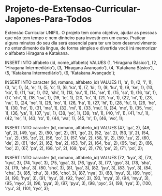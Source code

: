 # Projeto-de-Extensao-Curricular-Japones-Para-Todos

Extensão Curricular UNIFIL. O projeto tem como objetivo, ajudar as pessoas que não tem tempo e nem dinheiro para investir em um curso. Praticar alguns minutos do seu dia será essencial para ter um bom desenvolvimento no entendimento da língua, de forma simples e divertida você irá memorizar o alfabeto Hiragana e Katakana.

INSERT INTO alfabeto (id, nome_alfabeto) VALUES 
    (1, 'Hiragana Básico'),
    (2, 'Hiragana Intermediário'),
    (3, 'Hiragana Avançado'),
    (4, 'Katakana Básico'),
    (5, 'Katakana Intermediário'),
    (6, 'Katakana Avançado');


INSERT INTO caracter (id, romano, alfabeto_id) VALUES
    (1, 'a', 1),
    (2, 'i', 1),
    (3, 'u', 1),
    (4, 'e', 1),
    (5, 'o', 1),
    (6, 'ka', 1),
    (7, 'ki', 1),
    (8, 'ku', 1),
    (9, 'ke', 1),
    (10, 'ko', 1),
    (11, 'sa', 1),
    (12, 'shi', 1),
    (13, 'su', 1),
    (14, 'se', 1),
    (15, 'so', 1),
    (16, 'ta', 1),
    (17, 'chi', 1),
    (18, 'tsu', 1),
    (19, 'te', 1),
    (20, 'to', 1),
    (21, 'na', 1),
    (22, 'ni', 1),
    (23, 'nu', 1),
    (24, 'ne', 1),
    (25, 'no', 1),
    (26, 'ha', 1),
    (27, 'hi', 1),
    (28, 'fu', 1),
    (29, 'he', 1),
    (30, 'ho', 1),
    (31, 'ma', 1),
    (32, 'mi', 1),
    (33, 'mu', 1),
    (34, 'me', 1),
    (35, 'mo', 1),
    (36, 'ya', 1),
    (37, 'yu', 1),
    (38, 'yo', 1),
    (39, 'ra', 1),
    (40, 'ri', 1),
    (41, 'ru', 1),
    (42, 're', 1),
    (43, 'ro', 1),
    (44, 'wa', 1),
    (45, 'n', 1),
    (46, 'wo', 1);

INSERT INTO caracter (id, romano, alfabeto_id) VALUES 
(47, 'ga', 2),
(48, 'gi', 2),
(49, 'gu', 2),
(50, 'ge', 2),
(51, 'go', 2),
(52, 'za', 2),
(53, 'ji', 2),
(54, 'zu', 2),
(55, 'ze', 2),
(56, 'zo', 2),
(57, 'da', 2),
(58, 'ji', 2),
(59, 'zu', 2),
(60, 'de', 2),
(61, 'do', 2),
(62, 'ba', 2),
(63, 'bi', 2),
(64, 'bu', 2),
(65, 'be', 2),
(66, 'bo', 2),
(67, 'pa', 2),
(68, 'pi', 2),
(69, 'pu', 2),
(70, 'pe', 2),
(71, 'po', 2);

INSERT INTO caracter (id, romano, alfabeto_id) VALUES 
(72, 'kya', 3),
(73, 'kyu', 3),
(74, 'kyo', 3),
(75, 'gya', 3),
(76, 'gyu', 3),
(77, 'gyo', 3),
(78, 'sha', 3),
(79, 'shu', 3),
(80, 'sho', 3),
(81, 'jya', 3),
(82, 'jyu', 3),
(83, 'jyo', 3),
(84, 'cha', 3),
(85, 'chu', 3),
(86, 'cho', 3),
(87, 'nya', 3),
(88, 'nyu', 3),
(89, 'nyo', 3),
(90, 'hya', 3),
(91, 'hyu', 3),
(92, 'hyo', 3),
(93, 'mya', 3),
(94, 'myu', 3),
(95, 'myo', 3),
(96, 'pya', 3),
(97, 'pyu', 3),
(98, 'pyo', 3),
(99, 'rya', 3),
(100, 'ryu', 3),
(101, 'ryo', 3);

